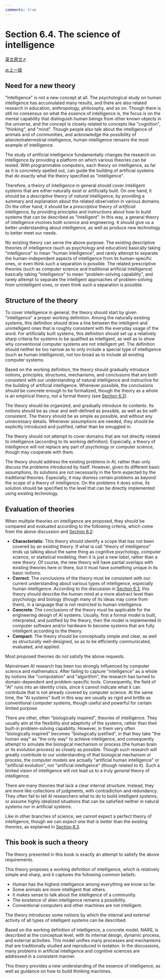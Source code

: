 ```yaml
---
comments: true
---
```


# Section 6.4. The science of intelligence

[英文原文↗](https://cis.temple.edu/~pwang/GTI-book/GTI-CH6/GTI-6-4.html)

[🔙上一级](./index.md)

## Need for a new theory

"Intelligence" is not a new concept at all. The psychological study on human intelligence has accumulated many results, and there are also related research in education, anthropology, philosophy, and so on. Though there is still no consensus on what the essence of intelligence is, the focus is on the mental capability that distinguish human beings from other known objects in the universe, and the concept is closely related to concepts like "cognition", "thinking", and "mind". Though people also talk about the intelligence of animals and of communities, and acknowledge the possibility of alien/extraterrestrial intelligence, human intelligence remains the most example of intelligence.

The study of artificial intelligence fundamentally changes the research on intelligence by providing a platform on which various theories can be tested. With programmable computers, each theory on intelligence, as far as it is concretely spelled out, can guide the building of artificial systems that do exactly what the theory specified as "intelligence".

Therefore, a theory of intelligence in general should cover intelligent systems that are either naturally exist or artificially built. On one hand, it should be a _descriptive_ theory of _natural_ intelligence, by providing a summary and explanation about the related observation in various domains. On the other hand, it should be a _prescriptive_ theory of _artificial_ intelligence, by providing principles and instructions about how to build systems that can be described as "intelligent". In this way, a general theory of intelligence involves both science and engineering. It should give us a better understanding about intelligence, as well as produce new technology to better meet our needs.

No existing theory can serve the above purpose. The existing descriptive theories of intelligence (such as psychology and education) basically taking "intelligence" to mean "human intelligence", and rarely attempt to separate the human-independent aspects of intelligence from its human-specific ones, or even think such a separation is possible. The related prescriptive theories (such as computer science and traditional artificial intelligence) basically taking "intelligence" to mean "problem-solving capability", and rarely attempt to separate the intelligent approaches of problem-solving from unintelligent ones, or even think such a separation is possible.

## Structure of the theory

To cover intelligence in general, the theory should start by given "intelligence" a proper working definition. Among the naturally existing systems, this definition should draw a line between the intelligent and unintelligent ones that is roughly consistent with the everyday usage of the word. For artificially built systems, this definition should set up a relatively sharp criteria for systems to be qualified as intelligent, as well as to show why conventional computer systems are not intelligent yet. The definition should neither be too narrow as to only include a special type of intelligence (such as human intelligence), not too broad as to include all existing computer systems.

Based on the working definition, the theory should gradually introduce notions, principles, structures, mechanisms, and conclusions that are both consistent with our understanding of natural intelligence and instructive for the building of artificial intelligence. Whenever possible, the conclusions should be concrete enough to be formalized, though the theory as a whole is an empirical theory, not a formal theory (see [Section 6.3](./6.3.md)).

The theory should be organized, and gradually introduce its contents. Its notions should be as clear and well-defined as possible, as well as be self-consistent. The theory should be as simple as possible, and without any unnecessary details. Whenever assumptions are needed, they should be explicitly introduced and justified, rather than be smuggled in.

The theory should not attempt to cover domains that are not directly related to intelligence (according to its working definition). Especially, a theory of intelligence will not replace any part of psychology or computer science, though may cooperate with them.

The theory should address the existing problems in AI, rather than only discuss the problems introduced by itself. However, given its different basic assumptions, its solutions are not necessarily in the form expected by the traditional theories. Especially, it may dismiss certain problems as beyond the scope of a theory of intelligence. On the problems it does solve, its solution should be specified to the level that can be directly implemented using existing technology.

## Evaluation of theories

When multiple theories on intelligence are proposed, they should be compared and evaluated according to the following criteria, which come from the above discussion and [Section 6.2](./6.2.md):

* **Characteristic**: This theory should identify a scope that has not been covered by an existing theory. If what is call "theory of intelligence" ends up talking about the same thing as cognitive psychology, computer science, or statistical modeling, then it is just a new _label_, rather than a new _theory_. Of course, the new theory will have partial overlaps with existing theories here or there, but it must have something unique in its basic notions.
* **Correct**: The conclusions of the theory must be consistent with our current understanding about various types of intelligence, especially human intelligence. According to the discussion in [Section 6.3](./6.3.md), this theory should describe the human mind at a more abstract level than psychology and biology (though many of its ideas may come from them), in a language that is not restricted to human intelligence.
* **Concrete**: The conclusions of the theory must be applicable for the engineering design of AI systems. Usually, first a formal model is built, interpreted, and justified by the theory, then the model is implemented in computer software and/or hardware to become systems that are fully intelligent according to the theory.
* **Compact**: The theory should be conceptually simple and clear, as well as structurally well-designed, so as to be efficiently communicated, evaluated, and applied.

Most proposed theories do not satisfy the above requests.

Mainstream AI research has been too strongly influenced by computer science and mathematics. After failing to capture "intelligence" as a whole by notions like "computation" and "algorithm", the research has turned to domain-dependent and problem-specific tools. Consequently, the field of "AI" runs into an identity crisis, since it cannot indicate what it can contribute that is not already covered by computer science. At the same time, the "AI systems" built in this way are usually as rigid and brittle as conventional computer systems, though useful and powerful for certain limited purpose.

There are other, often "biologically inspired", theories of intelligence. They usually aim at the flexibility and adaptivity of the systems, rather than their built-in problem-solving capability. However, in them very often "biologically inspired" becomes "biologically justified", in that they take "the human way" as "the only way" to achieve intelligence, and consequently attempt to simulate the biological mechanism or process (the human brain or its evolution process) as closely as possible. Though such research will greatly contribute to our understanding of that biological mechanism or process, the computer models are actually "artificial human intelligence" or "artificial evolution", not "artificial intelligence" (though related to it). Such a limited vision of intelligence will not lead us to a truly _general_ theory of intelligence.

There are many theories that lack a clear internal structure. Instead, they are more like collections of judgments, with contradiction and redundancy. They often fail to tell AI researchers what to do to build intelligent systems, or assume highly idealized situations that can be satisfied neither in natural systems nor in artificial systems.

Like in other branches of science, we cannot expect a perfect theory of intelligence, though we can expect one that is better than the existing theories, as explained in [Section 6.3](./6.3.md).

## This book is such a theory

The theory presented in this book is exactly an attempt to satisfy the above requirements.

This theory proposes a working definition of intelligence, which is relatively simple and sharp, and it captures the following common beliefs:

* Human has the highest intelligence among everything we know so far.
* Some animals are more intelligent that others.
* It makes sense to talk about the intelligence of a community.
* The existence of alien intelligence remains a possibility.
* Conventional computers and other machines are not intelligent.

The theory introduces some notions by which the internal and external activity of all types of intelligent systems can be described.

Based on the working definition of intelligence, a concrete model, NARS, is described at the conceptual level, with its internal design, dynamic process, and external activities. This model unifies many processes and mechanisms that are traditionally studied and reproduced in isolation. In the discussions, many problems in artificial intelligence and cognitive sciences are addressed in a consistent manner.

This theory provides a new understanding of the essence of intelligence, as well as guidance on how to build thinking machines.
